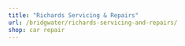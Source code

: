 ```yaml
---
title: "Richards Servicing & Repairs"
url: /bridgwater/richards-servicing-and-repairs/
shop: car repair
---
```

